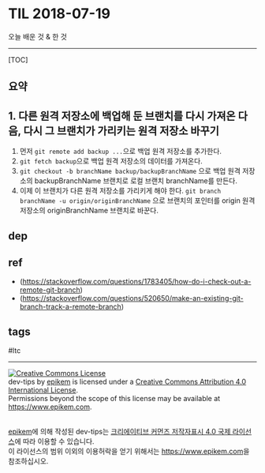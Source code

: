 # TIL 2018-07-19

오늘 배운 것 & 한 것

--------------------------

[TOC]
## 요약

## 1. 다른 원격 저장소에 백업해 둔 브랜치를 다시 가져온 다음, 다시 그 브랜치가 가리키는 원격 저장소 바꾸기

1. 먼저 `git remote add backup ...`으로 백업 원격 저장소를 추가한다.
2. `git fetch backup`으로 백업 원격 저장소의 데이터를 가져온다.
3. `git checkout -b branchName backup/backupBranchName` 으로 백업 원격 저장소의 backupBranchName 브랜치로 로컬 브랜치 branchName를 만든다.
4. 이제 이 브랜치가 다른 원격 저장소를 가리키게 해야 한다.
`git branch branchName -u origin/originBranchName` 으로 브랜치의 포인터를 origin 원격 저장소의 originBranchName 브랜치로 바꾼다.

## dep

## ref
- (https://stackoverflow.com/questions/1783405/how-do-i-check-out-a-remote-git-branch)
- (https://stackoverflow.com/questions/520650/make-an-existing-git-branch-track-a-remote-branch)

## tags
  #ltc



--------------------------


<!-- license start -->

<a rel="license" href="http://creativecommons.org/licenses/by/4.0/"><img alt="Creative Commons License" style="border-width:0" src="https://i.creativecommons.org/l/by/4.0/88x31.png" /></a>
<br /><span xmlns:dct="http://purl.org/dc/terms/" property="dct:title">dev-tips</span> by <a xmlns:cc="http://creativecommons.org/ns#" href="https://www.github.com/epikem/dev-tips" property="cc:attributionName" rel="cc:attributionURL">epikem</a> is licensed under a <a rel="license" href="http://creativecommons.org/licenses/by/4.0/">Creative Commons Attribution 4.0 International License</a>.<br />Permissions beyond the scope of this license may be available at <a xmlns:cc="http://creativecommons.org/ns#" href="https://www.epikem.com" rel="cc:morePermissions">https://www.epikem.com</a>.

<br /><a xmlns:cc="http://creativecommons.org/ns#" href="https://www.github.com/epikem/dev-tips" property="cc:attributionName" rel="cc:attributionURL">epikem</a>에 의해 작성된 <span xmlns:dct="http://purl.org/dc/terms/" property="dct:title">dev-tips</span>는 <a rel="license" href="http://creativecommons.org/licenses/by/4.0/">크리에이티브 커먼즈 저작자표시 4.0 국제 라이선스</a>에 따라 이용할 수 있습니다.<br />이 라이선스의 범위 이외의 이용허락을 얻기 위해서는 <a xmlns:cc="http://creativecommons.org/ns#" href="https://www.epikem.com" rel="cc:morePermissions">https://www.epikem.com</a>을 참조하십시오.

<!-- license end -->